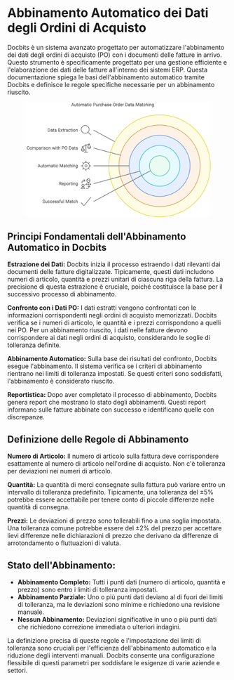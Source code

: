 # Abbinamento Automatico dei Dati degli Ordini di Acquisto

Docbits è un sistema avanzato progettato per automatizzare l'abbinamento dei dati degli ordini di acquisto (PO) con i documenti delle fatture in arrivo. Questo strumento è specificamente progettato per una gestione efficiente e l'elaborazione dei dati delle fatture all'interno dei sistemi ERP. Questa documentazione spiega le basi dell'abbinamento automatico tramite Docbits e definisce le regole specifiche necessarie per un abbinamento riuscito.

<figure><img src="../.gitbook/assets/Automatic Purchase Order Data Matching.svg" alt=""><figcaption></figcaption></figure>

## **Principi Fondamentali dell'Abbinamento Automatico in Docbits**

**Estrazione dei Dati:** Docbits inizia il processo estraendo i dati rilevanti dai documenti delle fatture digitalizzate. Tipicamente, questi dati includono numeri di articolo, quantità e prezzi unitari di ciascuna riga della fattura. La precisione di questa estrazione è cruciale, poiché costituisce la base per il successivo processo di abbinamento.

**Confronto con i Dati PO:** I dati estratti vengono confrontati con le informazioni corrispondenti negli ordini di acquisto memorizzati. Docbits verifica se i numeri di articolo, le quantità e i prezzi corrispondono a quelli nei PO. Per un abbinamento riuscito, i dati nelle fatture devono corrispondere ai dati negli ordini di acquisto, considerando le soglie di tolleranza definite.

**Abbinamento Automatico:** Sulla base dei risultati del confronto, Docbits esegue l'abbinamento. Il sistema verifica se i criteri di abbinamento rientrano nei limiti di tolleranza impostati. Se questi criteri sono soddisfatti, l'abbinamento è considerato riuscito.

**Reportistica:** Dopo aver completato il processo di abbinamento, Docbits genera report che mostrano lo stato degli abbinamenti. Questi report informano sulle fatture abbinate con successo e identificano quelle con discrepanze.

## **Definizione delle Regole di Abbinamento**

**Numero di Articolo:** Il numero di articolo sulla fattura deve corrispondere esattamente al numero di articolo nell'ordine di acquisto. Non c'è tolleranza per deviazioni nei numeri di articolo.

**Quantità:** La quantità di merci consegnate sulla fattura può variare entro un intervallo di tolleranza predefinito. Tipicamente, una tolleranza del ±5% potrebbe essere accettabile per tenere conto di piccole differenze nelle quantità di consegna.

**Prezzi:** Le deviazioni di prezzo sono tollerabili fino a una soglia impostata. Una tolleranza comune potrebbe essere del ±2% del prezzo per accettare lievi differenze nelle dichiarazioni di prezzo che derivano da differenze di arrotondamento o fluttuazioni di valuta.

## **Stato dell'Abbinamento:**

* **Abbinamento Completo:** Tutti i punti dati (numero di articolo, quantità e prezzo) sono entro i limiti di tolleranza impostati.
* **Abbinamento Parziale:** Uno o più punti dati deviano al di fuori dei limiti di tolleranza, ma le deviazioni sono minime e richiedono una revisione manuale.
* **Nessun Abbinamento:** Deviazioni significative in uno o più punti dati che richiedono correzione immediata o ulteriori indagini.

La definizione precisa di queste regole e l'impostazione dei limiti di tolleranza sono cruciali per l'efficienza dell'abbinamento automatico e la riduzione degli interventi manuali. Docbits consente una configurazione flessibile di questi parametri per soddisfare le esigenze di varie aziende e settori.
